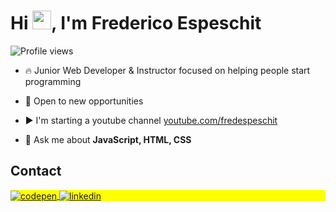 <h1 align="left">Hi <img src="https://raw.githubusercontent.com/kaueMarques/kaueMarques/master/hi.gif" height="30px">, I'm Frederico Espeschit</h1>
<p align="left"> <img src="https://komarev.com/ghpvc/?username=fredespeschit&color=yellow" alt="Profile views" /> </p>

- 🔥 Junior Web Developer & Instructor focused on helping people start programming 

- 🔭 Open to new opportunities

- ▶️ I'm starting a youtube channel [youtube.com/fredespeschit](https://www.youtube.com/channel/UCTLlgsdpEPj2mOWyZkth4ig)

- 💬 Ask me about **JavaScript, HTML, CSS**

## Contact

<p align="left" style="background:yellow">
<a href="https://codepen.io/fredericoespeschit/collections/public" target="_blank">
  <img align="center" src="https://img.shields.io/badge/-fredericoespeschit-05122A?style=flat&logo=codepen" alt="codepen"/>
</a>

<a href="https://www.linkedin.com/in/fredericoespeschit/" target="_blank">
  <img align="center" src="https://img.shields.io/badge/-fredericoespeschit-05122A?style=flat&logo=linkedin" alt="linkedin"/>
</a>
<!--
<a href="https://instagram.com/fredespeschit" target="_blank">
 <img align="center" src="https://img.shields.io/badge/-fredespeschit-05122A?style=flat&logo=instagram" alt="instagram"/>
</a>
<a href="https://twitter.com/fridiricu" target="_blank">
  <img align="center" src="https://img.shields.io/badge/-fridiricu-05122A?style=flat&logo=twitter" alt="twitter"/>  
</a>
<a href="https://youtube.com/maykbrito" target="_blank">
 <img align="center" src="https://img.shields.io/badge/-maykbrito-05122A?style=flat&logo=youtube" alt="youtube"/>
</a>-->
</p>
